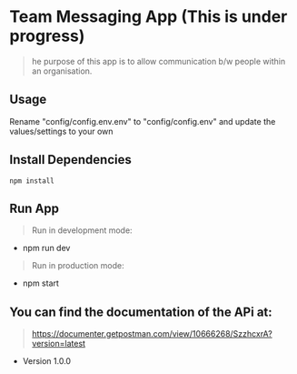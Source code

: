 # Team Messaging App (This is under progress)

> he purpose of this app is to allow communication b/w people within an organisation.

## Usage

Rename "config/config.env.env" to "config/config.env" and update the values/settings to your own

## Install Dependencies

```
npm install
```

## Run App

> Run in development mode:

- npm run dev

> Run in production mode:

- npm start

## You can find the documentation of the APi at:

> https://documenter.getpostman.com/view/10666268/SzzhcxrA?version=latest

- Version 1.0.0

